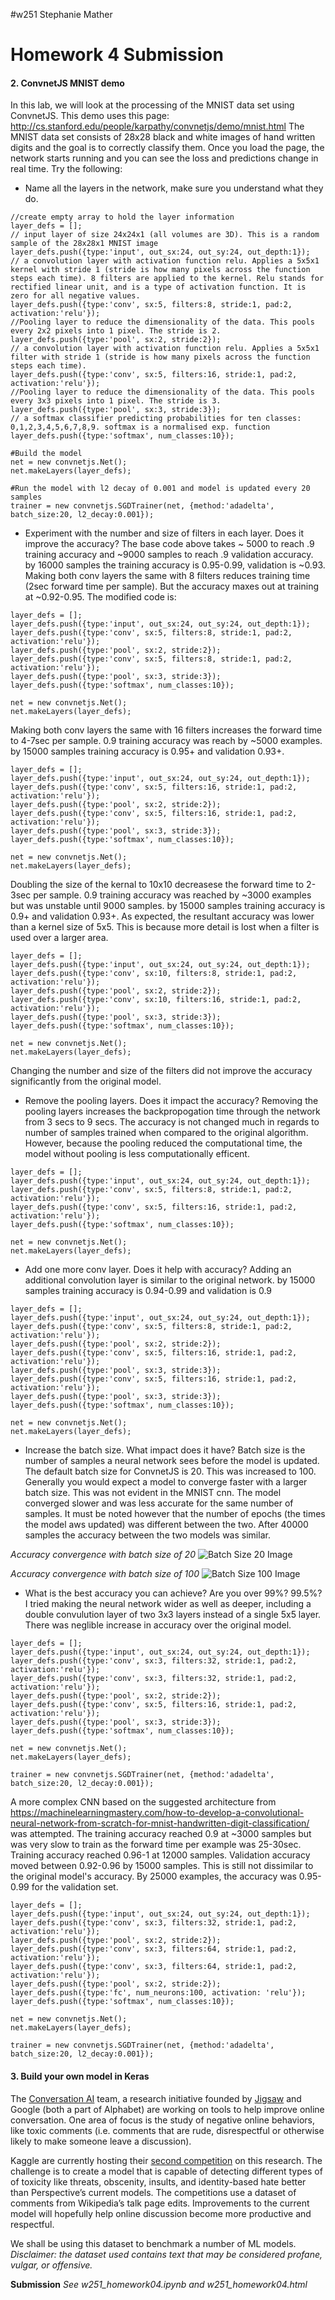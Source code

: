 #w251
Stephanie Mather

# Homework 4 Submission

#### 2. ConvnetJS MNIST demo
In this lab, we will look at the processing of the MNIST data set using ConvnetJS.  This demo uses this page: http://cs.stanford.edu/people/karpathy/convnetjs/demo/mnist.html
The MNIST data set consists of 28x28 black and white images of hand written digits and the goal is to correctly classify them.  Once you load the page, the network starts running and you can see the loss and predictions change in real time.  Try the following:
* Name all the layers in the network, make sure you understand what they do.

```
//create empty array to hold the layer information
layer_defs = [];
// input layer of size 24x24x1 (all volumes are 3D). This is a random sample of the 28x28x1 MNIST image
layer_defs.push({type:'input', out_sx:24, out_sy:24, out_depth:1});
// a convolution layer with activation function relu. Applies a 5x5x1 kernel with stride 1 (stride is how many pixels across the function steps each time). 8 filters are applied to the kernel. Relu stands for rectified linear unit, and is a type of activation function. It is zero for all negative values.
layer_defs.push({type:'conv', sx:5, filters:8, stride:1, pad:2, activation:'relu'});
//Pooling layer to reduce the dimensionality of the data. This pools every 2x2 pixels into 1 pixel. The stride is 2.
layer_defs.push({type:'pool', sx:2, stride:2});
// a convolution layer with activation function relu. Applies a 5x5x1 filter with stride 1 (stride is how many pixels across the function steps each time).
layer_defs.push({type:'conv', sx:5, filters:16, stride:1, pad:2, activation:'relu'});
//Pooling layer to reduce the dimensionality of the data. This pools every 3x3 pixels into 1 pixel. The stride is 3.
layer_defs.push({type:'pool', sx:3, stride:3});
// a softmax classifier predicting probabilities for ten classes: 0,1,2,3,4,5,6,7,8,9. softmax is a normalised exp. function
layer_defs.push({type:'softmax', num_classes:10});

#Build the model
net = new convnetjs.Net();
net.makeLayers(layer_defs);

#Run the model with l2 decay of 0.001 and model is updated every 20 samples
trainer = new convnetjs.SGDTrainer(net, {method:'adadelta', batch_size:20, l2_decay:0.001});
```

* Experiment with the number and size of filters in each layer.  Does it improve the accuracy?
The base code above takes ~ 5000 to reach .9 training accuracy and ~9000 samples to reach .9 validation accuracy. by 16000 samples the training accuracy is 0.95-0.99, validation is ~0.93.
Making both conv layers the same with 8 filters reduces training time (2sec forward time per sample). But the accuracy maxes out at training at ~0.92-0.95. The modified code is:
```
layer_defs = [];
layer_defs.push({type:'input', out_sx:24, out_sy:24, out_depth:1});
layer_defs.push({type:'conv', sx:5, filters:8, stride:1, pad:2, activation:'relu'});
layer_defs.push({type:'pool', sx:2, stride:2});
layer_defs.push({type:'conv', sx:5, filters:8, stride:1, pad:2, activation:'relu'});
layer_defs.push({type:'pool', sx:3, stride:3});
layer_defs.push({type:'softmax', num_classes:10});

net = new convnetjs.Net();
net.makeLayers(layer_defs);
```
Making both conv layers the same with 16 filters increases the forward time to 4-7sec per sample. 0.9 training accuracy was reach by ~5000 examples. by 15000 samples training accuracy is 0.95+ and validation 0.93+.
```
layer_defs = [];
layer_defs.push({type:'input', out_sx:24, out_sy:24, out_depth:1});
layer_defs.push({type:'conv', sx:5, filters:16, stride:1, pad:2, activation:'relu'});
layer_defs.push({type:'pool', sx:2, stride:2});
layer_defs.push({type:'conv', sx:5, filters:16, stride:1, pad:2, activation:'relu'});
layer_defs.push({type:'pool', sx:3, stride:3});
layer_defs.push({type:'softmax', num_classes:10});

net = new convnetjs.Net();
net.makeLayers(layer_defs);
```
Doubling the size of the kernal to 10x10 decreasese the forward time to 2-3sec per sample. 0.9 training accuracy was reached by ~3000 examples but was unstable until 9000 samples. by 15000 samples training accuracy is 0.9+ and validation 0.93+. As expected, the resultant accuracy was lower than a kernel size of 5x5. This is because more detail is lost when a filter is used over a larger area.
```
layer_defs = [];
layer_defs.push({type:'input', out_sx:24, out_sy:24, out_depth:1});
layer_defs.push({type:'conv', sx:10, filters:8, stride:1, pad:2, activation:'relu'});
layer_defs.push({type:'pool', sx:2, stride:2});
layer_defs.push({type:'conv', sx:10, filters:16, stride:1, pad:2, activation:'relu'});
layer_defs.push({type:'pool', sx:3, stride:3});
layer_defs.push({type:'softmax', num_classes:10});

net = new convnetjs.Net();
net.makeLayers(layer_defs);
```
Changing the number and size of the filters did not improve the accuracy significantly from the original model.

* Remove the pooling layers.  Does it impact the accuracy?
Removing the pooling layers increases the backpropogation time through the network from 3 secs to 9 secs. The accuracy is not changed much in regards to number of samples trained when compared to the original algorithm. However, because the pooling reduced the computational time, the model without pooling is less computationally efficent.
```
layer_defs = [];
layer_defs.push({type:'input', out_sx:24, out_sy:24, out_depth:1});
layer_defs.push({type:'conv', sx:5, filters:8, stride:1, pad:2, activation:'relu'});
layer_defs.push({type:'conv', sx:5, filters:16, stride:1, pad:2, activation:'relu'});
layer_defs.push({type:'softmax', num_classes:10});

net = new convnetjs.Net();
net.makeLayers(layer_defs);
```
* Add one more conv layer.  Does it help with accuracy?
Adding an additional convolution layer is similar to the original network. by 15000 samples training accuracy is 0.94-0.99 and validation is 0.9
```
layer_defs = [];
layer_defs.push({type:'input', out_sx:24, out_sy:24, out_depth:1});
layer_defs.push({type:'conv', sx:5, filters:8, stride:1, pad:2, activation:'relu'});
layer_defs.push({type:'pool', sx:2, stride:2});
layer_defs.push({type:'conv', sx:5, filters:16, stride:1, pad:2, activation:'relu'});
layer_defs.push({type:'pool', sx:3, stride:3});
layer_defs.push({type:'conv', sx:5, filters:16, stride:1, pad:2, activation:'relu'});
layer_defs.push({type:'pool', sx:3, stride:3});
layer_defs.push({type:'softmax', num_classes:10});

net = new convnetjs.Net();
net.makeLayers(layer_defs);
```
* Increase the batch size.  What impact does it have?
Batch size is the number of samples a neural network sees before the model is updated. The default batch size for ConvnetJS is 20. This was increased to 100. Generally you would expect a model to converge faster with a larger batch size. This was not evident in the MNIST cnn. The model converged slower and was less accurate for the same number of samples. It must be noted however that the number of epochs (the times the model aws updated) was different between the two. After 40000 samples the accuracy between the two models was similar.

*Accuracy convergence with batch size of 20*
![Batch Size 20 Image](batch20.jpg)

*Accuracy convergence with batch size of 100*
![Batch Size 100 Image](batch100.jpg)


* What is the best accuracy you can achieve? Are you over 99%? 99.5%?
I tried making the neural network wider as well as deeper, including a double convulution layer of two 3x3 layers instead of a single 5x5 layer. There was neglible increase in accuracy over the original model.

```
layer_defs = [];
layer_defs.push({type:'input', out_sx:24, out_sy:24, out_depth:1});
layer_defs.push({type:'conv', sx:3, filters:32, stride:1, pad:2, activation:'relu'});
layer_defs.push({type:'conv', sx:3, filters:32, stride:1, pad:2, activation:'relu'});
layer_defs.push({type:'pool', sx:2, stride:2});
layer_defs.push({type:'conv', sx:5, filters:16, stride:1, pad:2, activation:'relu'});
layer_defs.push({type:'pool', sx:3, stride:3});
layer_defs.push({type:'softmax', num_classes:10});

net = new convnetjs.Net();
net.makeLayers(layer_defs);

trainer = new convnetjs.SGDTrainer(net, {method:'adadelta', batch_size:20, l2_decay:0.001});
```


A more complex CNN based on the suggested architecture from https://machinelearningmastery.com/how-to-develop-a-convolutional-neural-network-from-scratch-for-mnist-handwritten-digit-classification/ was attempted. The training accuracy reached 0.9 at ~3000 samples but was very slow to train as the forward time per example was 25-30sec. Training accuracy reached 0.96-1 at 12000 samples. Validation accuracy moved between 0.92-0.96 by 15000 samples. This is still not dissimilar to the original model's accuracy. By 25000 examples, the accuracy was 0.95-0.99 for the validation set.
```
layer_defs = [];
layer_defs.push({type:'input', out_sx:24, out_sy:24, out_depth:1});
layer_defs.push({type:'conv', sx:3, filters:32, stride:1, pad:2, activation:'relu'});
layer_defs.push({type:'pool', sx:2, stride:2});
layer_defs.push({type:'conv', sx:3, filters:64, stride:1, pad:2, activation:'relu'});
layer_defs.push({type:'conv', sx:3, filters:64, stride:1, pad:2, activation:'relu'});
layer_defs.push({type:'pool', sx:2, stride:2});
layer_defs.push({type:'fc', num_neurons:100, activation: 'relu'});
layer_defs.push({type:'softmax', num_classes:10});

net = new convnetjs.Net();
net.makeLayers(layer_defs);

trainer = new convnetjs.SGDTrainer(net, {method:'adadelta', batch_size:20, l2_decay:0.001});
```


#### 3. Build your own model in Keras
The [Conversation AI](https://conversationai.github.io/) team, a research initiative founded by [Jigsaw](https://jigsaw.google.com/) and Google (both a part of Alphabet) are working on tools to help improve online conversation. One area of focus is the study of negative online behaviors, like toxic comments (i.e. comments that are rude, disrespectful or otherwise likely to make someone leave a discussion).   
  
Kaggle are currently hosting their [second competition](https://www.kaggle.com/c/jigsaw-toxic-comment-classification-challenge#description) on this research. The challenge is to create a model that is capable of detecting different types of of toxicity like threats, obscenity, insults, and identity-based hate better than Perspective’s current models. The competitions use a dataset of comments from Wikipedia’s talk page edits. Improvements to the current model will hopefully help online discussion become more productive and respectful.

We shall be using this dataset to benchmark a number of ML models. 
*Disclaimer: the dataset used contains text that may be considered profane, vulgar, or offensive.*

**Submission** *See w251_homework04.ipynb and w251_homework04.html*
